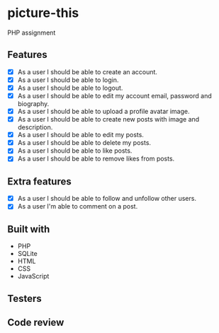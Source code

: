 # picture-this
PHP assignment

## Features

- [x] As a user I should be able to create an account.
- [x] As a user I should be able to login.
- [x] As a user I should be able to logout.
- [x] As a user I should be able to edit my account email, password and biography.
- [x] As a user I should be able to upload a profile avatar image.
- [x] As a user I should be able to create new posts with image and description.
- [x] As a user I should be able to edit my posts.
- [x] As a user I should be able to delete my posts.
- [x] As a user I should be able to like posts.
- [x] As a user I should be able to remove likes from posts.

## Extra features

- [x] As a user I should be able to follow and unfollow other users.
- [x] As a user I'm able to comment on a post.

## Built with

* PHP
* SQLite
* HTML
* CSS
* JavaScript

## Testers


## Code review

